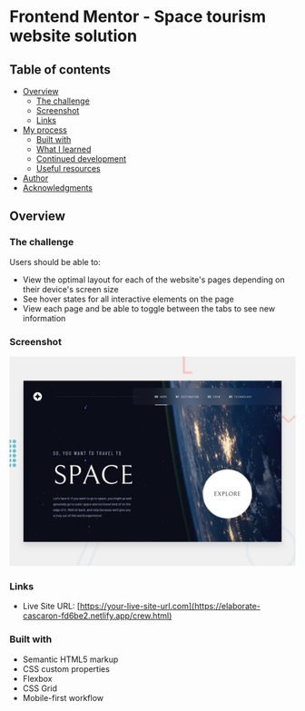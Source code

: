 # Frontend Mentor - Space tourism website solution


## Table of contents

- [Overview](#overview)
  - [The challenge](#the-challenge)
  - [Screenshot](#screenshot)
  - [Links](#links)
- [My process](#my-process)
  - [Built with](#built-with)
  - [What I learned](#what-i-learned)
  - [Continued development](#continued-development)
  - [Useful resources](#useful-resources)
- [Author](#author)
- [Acknowledgments](#acknowledgments)

## Overview

### The challenge

Users should be able to:

- View the optimal layout for each of the website's pages depending on their device's screen size
- See hover states for all interactive elements on the page
- View each page and be able to toggle between the tabs to see new information

### Screenshot
<img src="space-tourism-website-main\preview.jpg">

### Links
- Live Site URL: [https://your-live-site-url.com](https://elaborate-cascaron-fd6be2.netlify.app/crew.html)

### Built with

- Semantic HTML5 markup
- CSS custom properties
- Flexbox
- CSS Grid
- Mobile-first workflow
